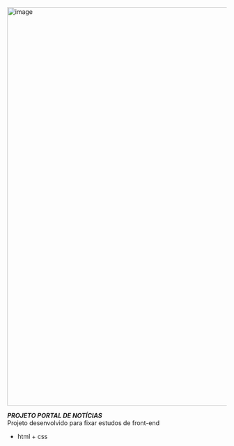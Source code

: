 <img width="1900" height="915" alt="image" src="https://github.com/user-attachments/assets/a9567028-724e-4c3b-bc5f-f7e576e726d9" />

***PROJETO PORTAL DE NOTÍCIAS*** </br>
 Projeto desenvolvido para fixar estudos de front-end 
 - html + css 
